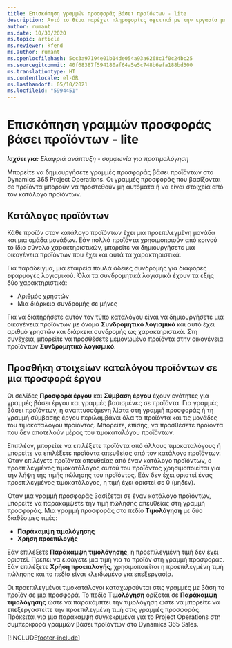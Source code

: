 ```yaml
---
title: Επισκόπηση γραμμών προσφοράς βάσει προϊόντων - lite
description: Αυτό το θέμα παρέχει πληροφορίες σχετικά με την εργασία με γραμμές σύμβασης βάσει προϊόντος.
author: rumant
ms.date: 10/30/2020
ms.topic: article
ms.reviewer: kfend
ms.author: rumant
ms.openlocfilehash: 5cc3a97194e01b14de054a93a6268c1f0c24bc25
ms.sourcegitcommit: 40f68387f594180af64a5e5c748b6efa188bd300
ms.translationtype: HT
ms.contentlocale: el-GR
ms.lasthandoff: 05/10/2021
ms.locfileid: "5994451"
---
```

# <a name="product-based-quote-lines-overview---lite"></a>Επισκόπηση γραμμών προσφοράς βάσει προϊόντων - lite

_**Ισχύει για:** Ελαφριά ανάπτυξη - συμφωνία για προτιμολόγηση_

Μπορείτε να δημιουργήσετε γραμμές προσφοράς βάσει προϊόντων στο Dynamics 365 Project Operations. Οι γραμμές προσφοράς που βασίζονται σε προϊόντα μπορούν να προστεθούν μη αυτόματα ή να είναι στοιχεία από τον κατάλογο προϊόντων.

## <a name="product-catalog"></a>Κατάλογος προϊόντων

Κάθε προϊόν στον κατάλογο προϊόντων έχει μια προεπιλεγμένη μονάδα και μια ομάδα μονάδων. Εάν πολλά προϊόντα χρησιμοποιούν από κοινού το ίδιο σύνολο χαρακτηριστικών, μπορείτε να δημιουργήσετε μια οικογένεια προϊόντων που έχει και αυτά τα χαρακτηριστικά. 

Για παράδειγμα, μια εταιρεία πουλά άδειες συνδρομής για διάφορες εφαρμογές λογισμικού. Όλα τα συνδρομητικά λογισμικά έχουν τα εξής δύο χαρακτηριστικά:

- Αριθμός χρηστών
- Μια διάρκεια συνδρομής σε μήνες

Για να διατηρήσετε αυτόν τον τύπο καταλόγου είναι να δημιουργήσετε μια οικογένεια προϊόντων με όνομα **Συνδρομητικό λογισμικό** και αυτό έχει αριθμό χρηστών και διάρκεια συνδρομής ως χαρακτηριστικά. Στη συνέχεια, μπορείτε να προσθέσετε μεμονωμένα προϊόντα στην οικογένεια προϊόντων **Συνδρομητικό λογισμικό**.

## <a name="add-product-catalog-items-to-a-project-quote"></a>Προσθήκη στοιχείων καταλόγου προϊόντων σε μια προσφορά έργου

Οι σελίδες **Προσφορά έργου** και **Σύμβαση έργου** έχουν ενότητες για γραμμές βάσει έργου και γραμμές βασισμένες σε προϊόντα. Για γραμμές βάσει προϊόντων, η αναπτυσσόμενη λίστα στη γραμμή προσφοράς ή τη γραμμή σύμβασης έργου περιλαμβάνει όλα τα προϊόντα και τις μονάδες του τιμοκαταλόγου προϊόντος. Μπορείτε, επίσης, να προσθέσετε προϊόντα που δεν αποτελούν μέρος του τιμοκαταλόγου προϊόντων.

Επιπλέον, μπορείτε να επιλέξετε προϊόντα από άλλους τιμοκαταλόγους ή μπορείτε να επιλέξετε προϊόντα απευθείας από τον κατάλογο προϊόντων. Όταν επιλέγετε προϊόντα απευθείας από έναν κατάλογο προϊόντων, ο προεπιλεγμένος τιμοκατάλογος αυτού του προϊόντος χρησιμοποιείται για την λήψη της τιμής πώλησης του προϊόντος. Εάν δεν έχει οριστεί ένας προεπιλεγμένος τιμοκατάλογος, η τιμή έχει οριστεί σε 0 (μηδέν).

Όταν μια γραμμή προσφοράς βασίζεται σε έναν κατάλογο προϊόντων, μπορείτε να παρακάμψετε την τιμή πώλησης απευθείας στη γραμμή προσφοράς. Μια γραμμή προσφοράς στο πεδίο **Τιμολόγηση** με δύο διαθέσιμες τιμές:

- **Παράκαμψη τιμολόγησης**
- **Χρήση προεπιλογής**

Εάν επιλέξετε **Παράκαμψη τιμολόγησης**, η προεπιλεγμένη τιμή δεν έχει οριστεί. Πρέπει να εισάγετε μια τιμή για το προϊόν στη γραμμή προσφοράς. Εάν επιλέξετε **Χρήση προεπιλογής**, χρησιμοποιείται η προεπιλεγμένη τιμή πώλησης και το πεδίο είναι κλειδωμένο για επεξεργασία.

Οι προεπιλεγμένοι τιμοκατάλογοι καταχωρούνται στις γραμμές με βάση το προϊόν σε μια προσφορά. Το πεδίο **Τιμολόγηση** ορίζεται σε **Παράκαμψη τιμολόγησης** ώστε να παρακάμπτει την τιμολόγηση ώστε να μπορείτε να επεξεργαστείτε την προεπιλεγμένη τιμή στις γραμμές προσφοράς. Πρόκειται για μια παράκαμψη συγκεκριμένα για το Project Operations στη συμπεριφορά γραμμών βάσει προϊόντων στο Dynamics 365 Sales.


[!INCLUDE[footer-include](../../includes/footer-banner.md)]